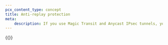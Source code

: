 ```yaml
---
pcx_content_type: concept
title: Anti-replay protection
meta:
    description: If you use Magic Transit and Anycast IPsec tunnels, you will need to disable anti-replay protection. Review the information here to learn more.
---
```


{{<render file="_anti-replay-protection.md" productFolder="magic-wan" withParameters="Magic Transit;;/magic-transit/how-to/configure-tunnels/#add-tunnels">}}
